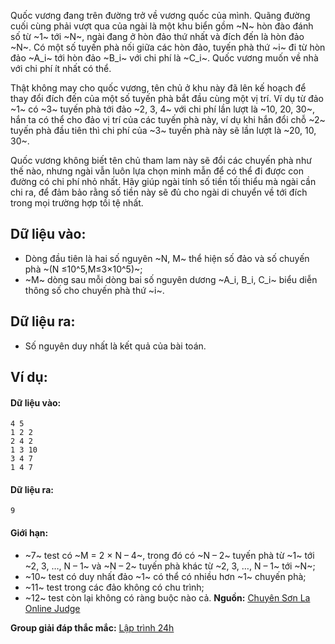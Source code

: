 Quốc vương đang trên đường trở về vương quốc của mình. Quãng đường cuối cùng phải vượt qua của ngài là một khu biển gồm ~N~ hòn đào đánh số từ ~1~ tới ~N~, ngài đang ở hòn đảo thứ nhất và đích đến là hòn đảo ~N~. Có một số tuyến phà nối giữa các hòn đảo, tuyến phà thứ ~i~ đi từ hòn đảo ~A_i~ tới hòn đảo ~B_i~ với chi phí là ~C_i~. Quốc vương muốn về nhà với chi phí ít nhất có thể.

Thật không may cho quốc vương, tên chủ ở khu này đã lên kế hoạch để thay đổi đích đến của một số tuyến phà bắt đầu cùng một vị trí. Ví dụ từ đảo ~1~ có ~3~ tuyến phà tới đảo ~2, 3, 4~ với chi phí lần lượt là ~10, 20, 30~, hắn ta có thể cho đảo vị trí của các tuyến phà này, ví dụ khi hắn đổi chỗ ~2~ tuyến phà đầu tiên thì chi phí của ~3~ tuyến phà này sẽ lần lượt là ~20, 10, 30~.

Quốc vương không biết tên chủ tham lam này sẽ đổi các chuyến phà như thế nào, nhưng ngài vẫn luôn lựa chọn minh mẫn để có thể đi được con đường có chi phí nhỏ nhất. Hãy giúp ngài tính số tiền tối thiểu mà ngài cần chi ra, để đảm bảo rằng số tiền này sẽ đủ cho ngài di chuyển về tới đích trong mọi trường hợp tồi tệ nhất. 

## Dữ liệu vào:
- Dòng đầu tiên là hai số nguyên ~N, M~ thể hiện số đảo và số chuyến phà ~(N ≤10^5,M≤3×10^5)~;
- ~M~ dòng sau mỗi dòng bai số nguyên dương ~A_i, B_i, C_i~ biểu diễn thông số cho chuyến phà thứ ~i~.

## Dữ liệu ra:
- Số nguyên duy nhất là kết quả của bài toán. 

## Ví dụ:
#### Dữ liệu vào:
```
4 5
1 2 2
2 4 2
1 3 10
3 4 7
1 4 7
```

#### Dữ liệu ra:
```
9
```

#### Giới hạn:
- ~7~ test có ~M = 2 × N – 4~, trong đó có ~N – 2~ tuyến phà từ ~1~ tới ~2, 3, …, N – 1~ và ~N – 2~ tuyến phà khác từ ~2, 3, …, N – 1~ tới ~N~;
- ~10~ test có duy nhất đảo ~1~ có thể có nhiều hơn ~1~ chuyến phà;
- ~11~ test trong các đảo không có chu trình;
- ~12~ test còn lại không có ràng buộc nào cả.
**Nguồn:** [Chuyên Sơn La Online Judge](http://csloj.ddns.net/)

**Group giải đáp thắc mắc:** [Lập trình 24h](https://www.facebook.com/groups/1386904321519984)